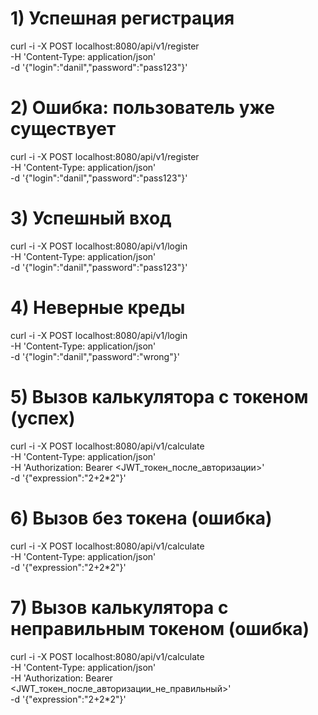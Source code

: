 # 1) Успешная регистрация
curl -i -X POST localhost:8080/api/v1/register \
  -H 'Content-Type: application/json' \
  -d '{"login":"danil","password":"pass123"}'

# 2) Ошибка: пользователь уже существует
curl -i -X POST localhost:8080/api/v1/register \
  -H 'Content-Type: application/json' \
  -d '{"login":"danil","password":"pass123"}'

# 3) Успешный вход
curl -i -X POST localhost:8080/api/v1/login \
  -H 'Content-Type: application/json' \
  -d '{"login":"danil","password":"pass123"}'

# 4) Неверные креды
curl -i -X POST localhost:8080/api/v1/login \
  -H 'Content-Type: application/json' \
  -d '{"login":"danil","password":"wrong"}'

# 5) Вызов калькулятора с токеном (успех)
curl -i -X POST localhost:8080/api/v1/calculate \
  -H 'Content-Type: application/json' \
  -H 'Authorization: Bearer <JWT_токен_после_авторизации>' \
  -d '{"expression":"2+2*2"}'

# 6) Вызов без токена (ошибка)
curl -i -X POST localhost:8080/api/v1/calculate \
  -H 'Content-Type: application/json' \
  -d '{"expression":"2+2*2"}'

# 7) Вызов калькулятора с неправильным токеном (ошибка)
curl -i -X POST localhost:8080/api/v1/calculate \
  -H 'Content-Type: application/json' \
  -H 'Authorization: Bearer <JWT_токен_после_авторизации_не_правильный>' \
  -d '{"expression":"2+2*2"}'